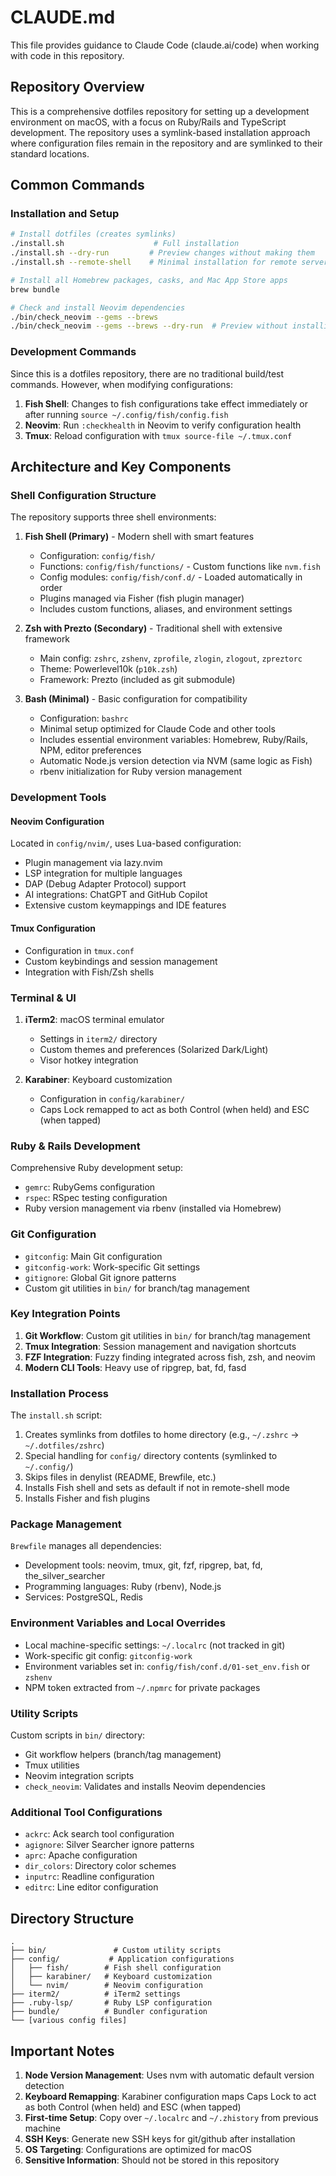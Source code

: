 # CLAUDE.md

This file provides guidance to Claude Code (claude.ai/code) when working with code in this repository.

## Repository Overview

This is a comprehensive dotfiles repository for setting up a development environment on macOS, with a focus on Ruby/Rails and TypeScript development. The repository uses a symlink-based installation approach where configuration files remain in the repository and are symlinked to their standard locations.

## Common Commands

### Installation and Setup
```bash
# Install dotfiles (creates symlinks)
./install.sh                    # Full installation
./install.sh --dry-run         # Preview changes without making them
./install.sh --remote-shell    # Minimal installation for remote servers

# Install all Homebrew packages, casks, and Mac App Store apps
brew bundle

# Check and install Neovim dependencies
./bin/check_neovim --gems --brews
./bin/check_neovim --gems --brews --dry-run  # Preview without installing
```

### Development Commands
Since this is a dotfiles repository, there are no traditional build/test commands. However, when modifying configurations:

1. **Fish Shell**: Changes to fish configurations take effect immediately or after running `source ~/.config/fish/config.fish`
2. **Neovim**: Run `:checkhealth` in Neovim to verify configuration health
3. **Tmux**: Reload configuration with `tmux source-file ~/.tmux.conf`

## Architecture and Key Components

### Shell Configuration Structure
The repository supports three shell environments:

1. **Fish Shell (Primary)** - Modern shell with smart features
   - Configuration: `config/fish/`
   - Functions: `config/fish/functions/` - Custom functions like `nvm.fish`
   - Config modules: `config/fish/conf.d/` - Loaded automatically in order
   - Plugins managed via Fisher (fish plugin manager)
   - Includes custom functions, aliases, and environment settings

2. **Zsh with Prezto (Secondary)** - Traditional shell with extensive framework
   - Main config: `zshrc`, `zshenv`, `zprofile`, `zlogin`, `zlogout`, `zpreztorc`
   - Theme: Powerlevel10k (`p10k.zsh`)
   - Framework: Prezto (included as git submodule)

3. **Bash (Minimal)** - Basic configuration for compatibility
   - Configuration: `bashrc`
   - Minimal setup optimized for Claude Code and other tools
   - Includes essential environment variables: Homebrew, Ruby/Rails, NPM, editor preferences
   - Automatic Node.js version detection via NVM (same logic as Fish)
   - rbenv initialization for Ruby version management

### Development Tools

#### Neovim Configuration
Located in `config/nvim/`, uses Lua-based configuration:
- Plugin management via lazy.nvim
- LSP integration for multiple languages
- DAP (Debug Adapter Protocol) support
- AI integrations: ChatGPT and GitHub Copilot
- Extensive custom keymappings and IDE features

#### Tmux Configuration
- Configuration in `tmux.conf`
- Custom keybindings and session management
- Integration with Fish/Zsh shells

### Terminal & UI

1. **iTerm2**: macOS terminal emulator
   - Settings in `iterm2/` directory
   - Custom themes and preferences (Solarized Dark/Light)
   - Visor hotkey integration

2. **Karabiner**: Keyboard customization
   - Configuration in `config/karabiner/`
   - Caps Lock remapped to act as both Control (when held) and ESC (when tapped)

### Ruby & Rails Development
Comprehensive Ruby development setup:
- `gemrc`: RubyGems configuration
- `rspec`: RSpec testing configuration
- Ruby version management via rbenv (installed via Homebrew)

### Git Configuration
- `gitconfig`: Main Git configuration
- `gitconfig-work`: Work-specific Git settings
- `gitignore`: Global Git ignore patterns
- Custom git utilities in `bin/` for branch/tag management

### Key Integration Points
1. **Git Workflow**: Custom git utilities in `bin/` for branch/tag management
2. **Tmux Integration**: Session management and navigation shortcuts
3. **FZF Integration**: Fuzzy finding integrated across fish, zsh, and neovim
4. **Modern CLI Tools**: Heavy use of ripgrep, bat, fd, fasd

### Installation Process
The `install.sh` script:
1. Creates symlinks from dotfiles to home directory (e.g., `~/.zshrc` → `~/.dotfiles/zshrc`)
2. Special handling for `config/` directory contents (symlinked to `~/.config/`)
3. Skips files in denylist (README, Brewfile, etc.)
4. Installs Fish shell and sets as default if not in remote-shell mode
5. Installs Fisher and fish plugins

### Package Management
`Brewfile` manages all dependencies:
- Development tools: neovim, tmux, git, fzf, ripgrep, bat, fd, the_silver_searcher
- Programming languages: Ruby (rbenv), Node.js
- Services: PostgreSQL, Redis

### Environment Variables and Local Overrides
- Local machine-specific settings: `~/.localrc` (not tracked in git)
- Work-specific git config: `gitconfig-work`
- Environment variables set in: `config/fish/conf.d/01-set_env.fish` or `zshenv`
- NPM token extracted from `~/.npmrc` for private packages

### Utility Scripts
Custom scripts in `bin/` directory:
- Git workflow helpers (branch/tag management)
- Tmux utilities
- Neovim integration scripts
- `check_neovim`: Validates and installs Neovim dependencies

### Additional Tool Configurations
- `ackrc`: Ack search tool configuration
- `agignore`: Silver Searcher ignore patterns
- `aprc`: Apache configuration
- `dir_colors`: Directory color schemes
- `inputrc`: Readline configuration
- `editrc`: Line editor configuration

## Directory Structure
```
.
├── bin/               # Custom utility scripts
├── config/           # Application configurations
│   ├── fish/        # Fish shell configuration
│   ├── karabiner/   # Keyboard customization
│   └── nvim/        # Neovim configuration
├── iterm2/          # iTerm2 settings
├── .ruby-lsp/       # Ruby LSP configuration
├── bundle/          # Bundler configuration
└── [various config files]
```

## Important Notes

1. **Node Version Management**: Uses nvm with automatic default version detection
2. **Keyboard Remapping**: Karabiner configuration maps Caps Lock to act as both Control (when held) and ESC (when tapped)
3. **First-time Setup**: Copy over `~/.localrc` and `~/.zhistory` from previous machine
4. **SSH Keys**: Generate new SSH keys for git/github after installation
5. **OS Targeting**: Configurations are optimized for macOS
6. **Sensitive Information**: Should not be stored in this repository